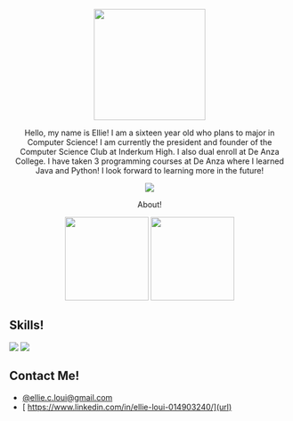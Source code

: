 <p align="center">
<img src = "https://media.giphy.com/media/KZ4vcCsB00OfUICNve/giphy.gif" width = 200>
</p>

<p align="center">
Hello, my name is Ellie! I am a sixteen year old who plans to major in Computer Science! I am currently the president and founder of the Computer Science Club at Inderkum High. I also dual enroll at De Anza College. I have taken 3 programming courses at De Anza where I learned Java and Python! I look forward to learning more in the future!
</p>

<p align="center">
    <img src="https://user-images.githubusercontent.com/51255260/210165542-b9f4cb71-cbf9-4809-af7f-cc94dcf7b736.png">
</p>

<p align="center" color = "768c7a"> 
    About!
</p>


<p align="center">
    <img src = "https://media.giphy.com/media/H3eWnQ9OzazhXtnDcz/giphy.gif" width = 150>
    <img src = "https://media.giphy.com/media/fVPOBfZ8XNsGuATdgr/giphy.gif" width = 150>
</p>




## Skills!
<img src="https://user-images.githubusercontent.com/51255260/210165569-98023805-ee74-4cfb-ac6b-c89256277cb6.png">
<img src="https://user-images.githubusercontent.com/51255260/210165530-d8698bd3-fe2b-4bce-a741-5a333d0999f0.png">

## Contact Me!

- [@ellie.c.loui@gmail.com](url)
- [ https://www.linkedin.com/in/ellie-loui-014903240/](url)
